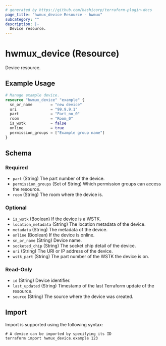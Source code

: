 ```yaml
---
# generated by https://github.com/hashicorp/terraform-plugin-docs
page_title: "hwmux_device Resource - hwmux"
subcategory: ""
description: |-
  Device resource.
---
```


# hwmux_device (Resource)

Device resource.

## Example Usage

```terraform
# Manage example device.
resource "hwmux_device" "example" {
  sn_or_name        = "new device"
  uri               = "99.9.9.1"
  part              = "Part_no_0"
  room              = "Room_0"
  is_wstk           = false
  online            = true
  permission_groups = ["Example group name"]
}
```

<!-- schema generated by tfplugindocs -->
## Schema

### Required

- `part` (String) The part number of the device.
- `permission_groups` (Set of String) Which permission groups can access the resource.
- `room` (String) The room where the device is.

### Optional

- `is_wstk` (Boolean) If the device is a WSTK.
- `location_metadata` (String) The location metadata of the device.
- `metadata` (String) The metadata of the device.
- `online` (Boolean) If the device is online.
- `sn_or_name` (String) Device name.
- `socketed_chip` (String) The socket chip detail of the device.
- `uri` (String) The URI or IP address of the device.
- `wstk_part` (String) The part number of the WSTK the device is on.

### Read-Only

- `id` (String) Device identifier.
- `last_updated` (String) Timestamp of the last Terraform update of the resource.
- `source` (String) The source where the device was created.

## Import

Import is supported using the following syntax:

```shell
# A device can be imported by specifying its ID
terraform import hwmux_device.example 123
```
